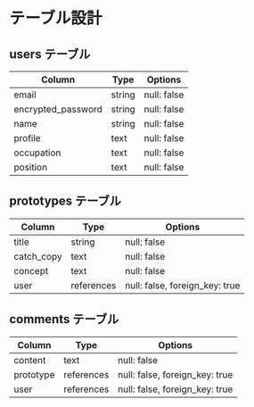 
# テーブル設計

## users テーブル

| Column             | Type   | Options     |
| ------------------ | ------ | ----------- |
| email              | string | null: false |
| encrypted_password | string | null: false |
| name               | string | null: false |
| profile             | text   | null: false |
| occupation         | text   | null: false |
| position           | text   | null: false |



## prototypes テーブル

| Column | Type   | Options     |
| ------ | ------ | ----------- |
| title   | string | null: false |
| catch_copy | text | null: false |
| concept | text   | null: false |
| user   | references | null: false, foreign_key: true |



## comments テーブル

| Column | Type       | Options                        |
| ------ | ---------- | ------------------------------ |
| content | text | null: false |
| prototype  | references | null: false, foreign_key: true |
| user   | references | null: false, foreign_key: true 

